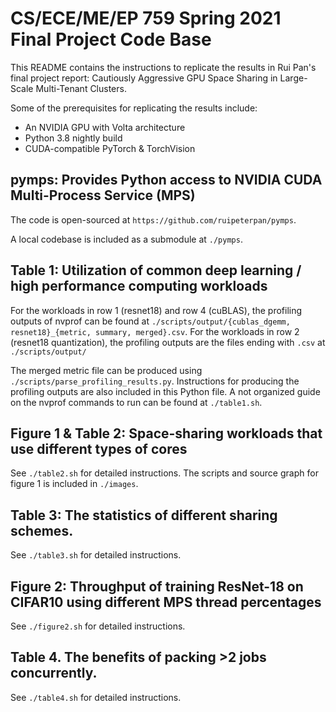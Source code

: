 # CS/ECE/ME/EP 759 Spring 2021 Final Project Code Base

This README contains the instructions to replicate the results in Rui Pan's final project report:
Cautiously Aggressive GPU Space Sharing in Large-Scale Multi-Tenant Clusters.

Some of the prerequisites for replicating the results include:

- An NVIDIA GPU with Volta architecture
- Python 3.8 nightly build
- CUDA-compatible PyTorch & TorchVision

## pymps: Provides Python access to NVIDIA CUDA Multi-Process Service (MPS)

The code is open-sourced at `https://github.com/ruipeterpan/pymps`.

A local codebase is included as a submodule at `./pymps`.

## Table 1: Utilization of common deep learning / high performance computing workloads

For the workloads in row 1 (resnet18) and row 4 (cuBLAS), the profiling outputs of nvprof can be found at `./scripts/output/{cublas_dgemm, resnet18}_{metric, summary, merged}.csv`. For the workloads in row 2 (resnet18 quantization), the profiling outputs are the files ending with `.csv` at `./scripts/output/`

The merged metric file can be produced using `./scripts/parse_profiling_results.py`. Instructions for producing the profiling outputs are also included in this Python file. A not organized guide on the nvprof commands to run can be found at `./table1.sh`.

## Figure 1 & Table 2: Space-sharing workloads that use different types of cores

See `./table2.sh` for detailed instructions. The scripts and source graph for figure 1 is included in `./images`.

## Table 3: The statistics of different sharing schemes.

See `./table3.sh` for detailed instructions.

## Figure 2: Throughput of training ResNet-18 on CIFAR10 using different MPS thread percentages

See `./figure2.sh` for detailed instructions.

## Table 4. The benefits of packing >2 jobs concurrently.

See `./table4.sh` for detailed instructions.
